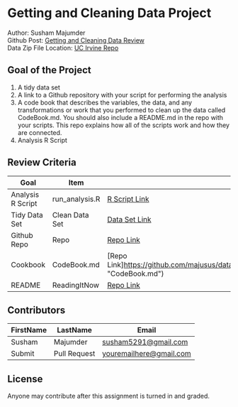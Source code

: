 # Getting and Cleaning Data Project
Author: Susham Majumder <br />
Github Post: [Getting and Cleaning Data Review](https://github.com/majusus/datasciencecoursera/blob/master/Course3Assignment/ "Click to go to Repo") <br />
Data Zip File Location: [UC Irvine Repo](https://d396qusza40orc.cloudfront.net/getdata%2Fprojectfiles%2FUCI%20HAR%20Dataset.zip "Clicking will download the data")

## Goal of the Project
1. A tidy data set 
2. A link to a Github repository with your script for performing the analysis 
3. A code book that describes the variables, the data, and any transformations or work that you performed to clean up the data called CodeBook.md. You should also include a README.md in the repo with your scripts. This repo explains how all of the scripts work and how they are connected.
4. Analysis R Script

## Review Criteria

Goal | Item | Link to Item
--- | --- | ---
Analysis R Script |  run_analysis.R |  [R Script Link](https://github.com/majusus/datasciencecoursera/blob/master/Course3Assignment/run_analysis.R "run_analysis.R")
Tidy Data Set |  Clean Data Set |  [Data Set Link](https://github.com/majusus/datasciencecoursera/blob/master/Course3Assignment/tidyData.txt "tidyData.txt")
Github Repo | Repo |  [Repo Link](https://github.com/majusus/datasciencecoursera/blob/master/Course3Assignment/ "Click to go to Repo")
Cookbook | CodeBook.md |  [Repo Link]https://github.com/majusus/datasciencecoursera/blob/master/Course3Assignment/CodeBook.md "CodeBook.md")
README | ReadingItNow |  [Repo Link](https://github.com/majusus/datasciencecoursera/blob/master/Course3Assignment/README.md "README.md")

## Contributors

FirstName | LastName | Email
--- | --- | ---
Susham |  Majumder |  <susham5291@gmail.com>
Submit |  Pull Request | <youremailhere@gmail.com>

## License

Anyone may contribute after this assignment is turned in and graded. 
